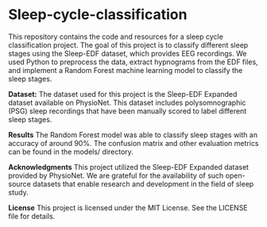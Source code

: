 # Sleep-cycle-classification
This repository contains the code and resources for a sleep cycle classification project. The goal of this project is to classify different sleep stages using the Sleep-EDF dataset, which provides EEG recordings. We used Python to preprocess the data, extract hypnograms from the EDF files, and implement a Random Forest machine learning model to classify the sleep stages.

**Dataset:**
The dataset used for this project is the Sleep-EDF Expanded dataset available on PhysioNet. This dataset includes polysomnographic (PSG) sleep recordings that have been manually scored to label different sleep stages.

**Results**
The Random Forest model was able to classify sleep stages with an accuracy of around 90%. The confusion matrix and other evaluation metrics can be found in the models/ directory.

**Acknowledgments**
This project utilized the Sleep-EDF Expanded dataset provided by PhysioNet. We are grateful for the availability of such open-source datasets that enable research and development in the field of sleep study.

**License**
This project is licensed under the MIT License. See the LICENSE file for details.
